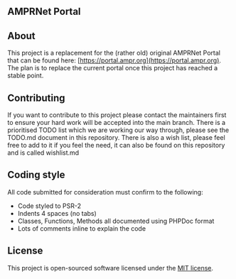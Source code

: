 ## AMPRNet Portal

## About

This project is a replacement for the (rather old) original AMPRNet Portal that can be found here: [https://portal.ampr.org](https://portal.ampr.org). The plan is to replace the current portal once this project has reached a stable point.

## Contributing

If you want to contribute to this project please contact the maintainers first to ensure your hard work will be accepted into the main branch. There is a prioritised TODO list which we are working our way through, please see the TODO.md document in this repository. There is also a wish list, please feel free to add to it if you feel the need, it can also be found on this repository and is called wishlist.md

## Coding style

All code submitted for consideration must confirm to the following:

 - Code styled to PSR-2
 - Indents 4 spaces (no tabs)
 - Classes, Functions, Methods all documented using PHPDoc format
 - Lots of comments inline to explain the code

## License

This project is open-sourced software licensed under the [MIT license](https://github.com/G1FEF/AMPRNet-Portal/blob/master/LICENSE).
